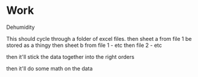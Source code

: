 # Work
Dehumidity


This should cycle through a folder of excel files.
then sheet a from file 1 be stored as a thingy
then sheet b from file 1 - etc
then file 2 - etc

then it'll stick the data together into the right orders

then it'll do some math on the data
